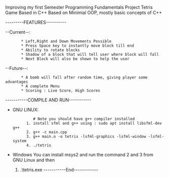 Improving my first Semester Programming Fundamentals Project
Tetris Game Based in C++
Based on Minimial OOP, mostly basic concepts of C++

---------FEATURES----------

--Current--:
           
           * Left,Right and Down Movements Possible
           * Press Space key to instantly move block till end
           * Ability to rotate blocks
           * Shadow of a block that will tell user where block will fall 
           * Next Block will also be shown to help the user
         
--Future--:
           
           * A bomb will fall after random time, giving player some advantages
           * A complete Menu
           * Scoring : Live Score, High Scores
                    

-----------COMPILE AND RUN-----------

* GNU LINUX: 

               # Note you should have g++ compiler installed
            1. install sfml and g++ using : sudo apt install libsfml-dev g++
            2. g++ -c main.cpp
            3. g++ main.o -o tetris -lsfml-graphics -lsfml-window -lsfml-system
            4. ./tetris
* Windows
   You can install msys2 and run the command 2 and 3 from GNU Linux and then 
   1. .\tetris.exe
-----------End------------
